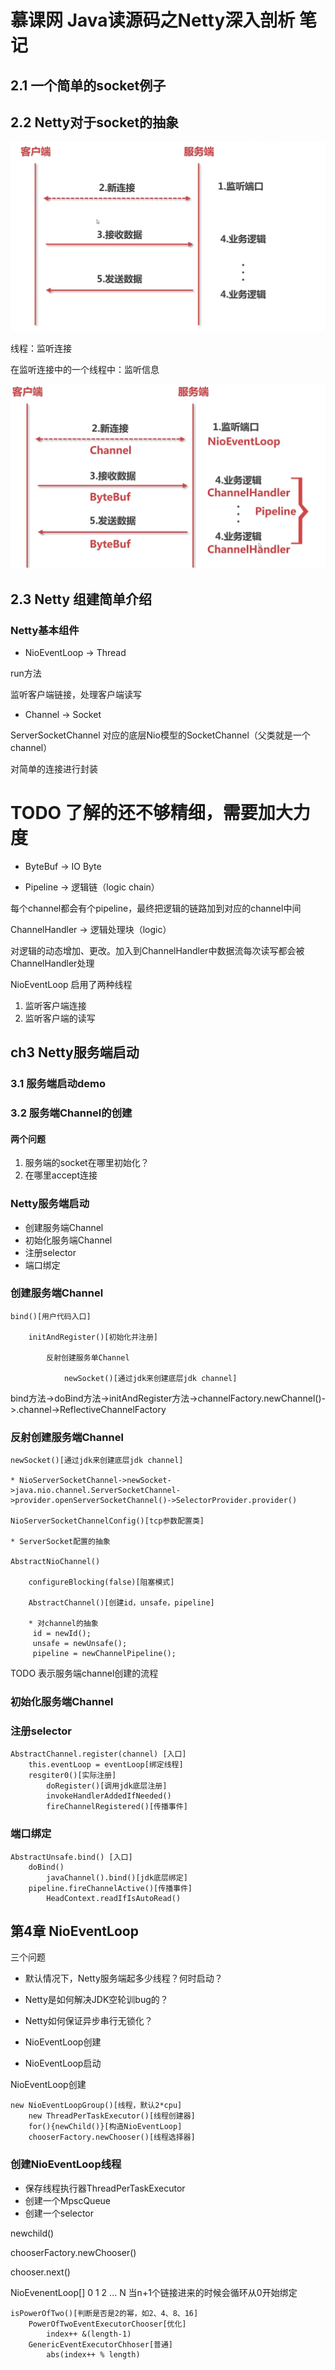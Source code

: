 # 慕课网 Java读源码之Netty深入剖析 笔记 #

## 2.1 一个简单的socket例子 ##

## 2.2 Netty对于socket的抽象 ##

![2019-03-21_9-54-13.png](img/2019-03-21_9-54-13.png)

线程：监听连接

在监听连接中的一个线程中：监听信息

![2019-03-21_10-09-29.png](img/2019-03-21_10-09-29.png)

## 2.3 Netty 组建简单介绍 ##

### Netty基本组件 ###

* NioEventLoop -> Thread

run方法

监听客户端链接，处理客户端读写

* Channel -> Socket

ServerSocketChannel 对应的底层Nio模型的SocketChannel（父类就是一个channel）

对简单的连接进行封装

# TODO 了解的还不够精细，需要加大力度

* ByteBuf -> IO Byte

* Pipeline -> 逻辑链（logic chain）

每个channel都会有个pipeline，最终把逻辑的链路加到对应的channel中间

ChannelHandler -> 逻辑处理块（logic）

对逻辑的动态增加、更改。加入到ChannelHandler中数据流每次读写都会被ChannelHandler处理

NioEventLoop 启用了两种线程

1. 监听客户端连接
2. 监听客户端的读写

## ch3 Netty服务端启动 ##

### 3.1 服务端启动demo ###


### 3.2 服务端Channel的创建 ###

#### 两个问题 #### 

1. 服务端的socket在哪里初始化？
2. 在哪里accept连接

### Netty服务端启动 ###

* 创建服务端Channel
* 初始化服务端Channel
* 注册selector
* 端口绑定

### 创建服务端Channel ###

	bind()[用户代码入口]
	
		initAndRegister()[初始化并注册]
	
			反射创建服务单Channel
	
				newSocket()[通过jdk来创建底层jdk channel]

bind方法->doBind方法->initAndRegister方法->channelFactory.newChannel()->.channel->ReflectiveChannelFactory

### 反射创建服务端Channel ###

	newSocket()[通过jdk来创建底层jdk channel]
	
	* NioServerSocketChannel->newSocket->java.nio.channel.ServerSocketChannel->provider.openServerSocketChannel()->SelectorProvider.provider()

	NioServerSocketChannelConfig()[tcp参数配置类]
	
	* ServerSocket配置的抽象

	AbstractNioChannel()

		configureBlocking(false)[阻塞模式]

		AbstractChannel()[创建id，unsafe，pipeline]

		* 对channel的抽象
		 id = newId();
		 unsafe = newUnsafe();
		 pipeline = newChannelPipeline();

TODO 表示服务端channel创建的流程

### 初始化服务端Channel ###

### 注册selector ###

	AbstractChannel.register(channel) [入口]
		this.eventLoop = eventLoop[绑定线程]
		resgiter0()[实际注册]
			doRegister()[调用jdk底层注册]
			invokeHandlerAddedIfNeeded()
			fireChannelRegistered()[传播事件]


### 端口绑定 ###

	AbstractUnsafe.bind() [入口]
		doBind()
			javaChannel().bind()[jdk底层绑定]
		pipeline.fireChannelActive()[传播事件]
			HeadContext.readIfIsAutoRead()

## 第4章 NioEventLoop ##

三个问题

* 默认情况下，Netty服务端起多少线程？何时启动？
* Netty是如何解决JDK空轮训bug的？
* Netty如何保证异步串行无锁化？

* NioEventLoop创建
* NioEventLoop启动


NioEventLoop创建

	new NioEventLoopGroup()[线程，默认2*cpu]
		new ThreadPerTaskExecutor()[线程创建器]
		for(){newChild()}[构造NioEventLoop]
		chooserFactory.newChooser()[线程选择器]

### 创建NioEventLoop线程 ###

* 保存线程执行器ThreadPerTaskExecutor
* 创建一个MpscQueue
* 创建一个selector

newchild()

chooserFactory.newChooser()

chooser.next()

NioEvenentLoop[] 0 1 2 ... N
当n+1个链接进来的时候会循环从0开始绑定

	isPowerOfTwo()[判断是否是2的幂，如2、4、8、16]
		PowerOfTwoEventExecutorChooser[优化]
			index++ &(length-1)
		GenericEventExecutorChhoser[普通]
			abs(index++ % length)